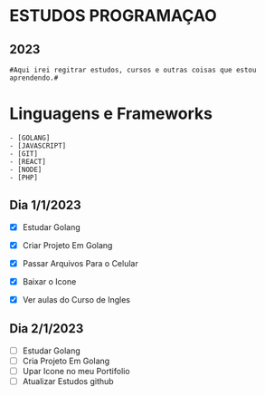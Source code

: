 
#                     ESTUDOS PROGRAMAÇAO                

##                                  2023

	#Aqui irei regitrar estudos, cursos e outras coisas que estou aprendendo.#
                                                  


# Linguagens e Frameworks
	- [GOLANG] 
	- [JAVASCRIPT]
	- [GIT]
	- [REACT]
	- [NODE]
	- [PHP]









## Dia 1/1/2023

- [x] Estudar Golang 
- [x] Criar Projeto Em Golang
- [x] Passar Arquivos Para o Celular
- [x] Baixar o Icone   
- [x] Ver aulas do Curso de Ingles


## Dia 2/1/2023

- [ ] Estudar Golang
- [ ] Cria Projeto Em Golang
- [ ] Upar Icone no meu Portifolio
- [ ] Atualizar Estudos github